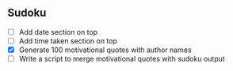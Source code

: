 ## Sudoku

-   [ ] Add date section on top
-   [ ] Add time taken section on top
-   [x] Generate 100 motivational quotes with author names
-   [ ] Write a script to merge motivational quotes with sudoku output
